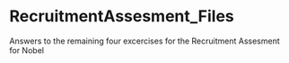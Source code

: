 # RecruitmentAssesment_Files
Answers to the remaining four excercises for the Recruitment Assesment for Nobel 
